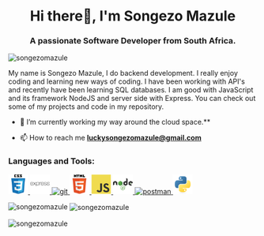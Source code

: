 <h1 align="center">Hi there👋, I'm Songezo Mazule</h1>
<h3 align="center">A passionate Software Developer from South Africa.</h3>

<p align="left"> <img src="https://komarev.com/ghpvc/?username=songezomazule&label=Profile%20views&color=0e75b6&style=flat" alt="songezomazule" /> </p>


My name is Songezo Mazule, I do backend development. I really enjoy coding and learning new ways of coding. I have been working with API's and recently have been learning SQL databases.
I am good with JavaScript and its framework NodeJS and server side with Express.
You can check out some of my projects and code in my repository.

- 🌱 I’m currently working my way around the cloud space.**

- 📫 How to reach me **luckysongezomazule@gmail.com**

<p align="left">
</p>

<h3 align="left">Languages and Tools:</h3>
<p align="left"> <a href="https://www.w3schools.com/css/" target="_blank" rel="noreferrer"> <img src="https://raw.githubusercontent.com/devicons/devicon/master/icons/css3/css3-original-wordmark.svg" alt="css3" width="40" height="40"/> </a> <a href="https://expressjs.com" target="_blank" rel="noreferrer"> <img src="https://raw.githubusercontent.com/devicons/devicon/master/icons/express/express-original-wordmark.svg" alt="express" width="40" height="40"/> </a> <a href="https://git-scm.com/" target="_blank" rel="noreferrer"> <img src="https://www.vectorlogo.zone/logos/git-scm/git-scm-icon.svg" alt="git" width="40" height="40"/> </a> <a href="https://www.w3.org/html/" target="_blank" rel="noreferrer"> <img src="https://raw.githubusercontent.com/devicons/devicon/master/icons/html5/html5-original-wordmark.svg" alt="html5" width="40" height="40"/> </a> <a href="https://developer.mozilla.org/en-US/docs/Web/JavaScript" target="_blank" rel="noreferrer"> <img src="https://raw.githubusercontent.com/devicons/devicon/master/icons/javascript/javascript-original.svg" alt="javascript" width="40" height="40"/> </a> <a href="https://nodejs.org" target="_blank" rel="noreferrer"> <img src="https://raw.githubusercontent.com/devicons/devicon/master/icons/nodejs/nodejs-original-wordmark.svg" alt="nodejs" width="40" height="40"/> </a> <a href="https://postman.com" target="_blank" rel="noreferrer"> <img src="https://www.vectorlogo.zone/logos/getpostman/getpostman-icon.svg" alt="postman" width="40" height="40"/> </a> <a href="https://www.python.org" target="_blank" rel="noreferrer"> <img src="https://raw.githubusercontent.com/devicons/devicon/master/icons/python/python-original.svg" alt="python" width="40" height="40"/> </a> </p>

<p><img align="left" src="https://github-readme-stats.vercel.app/api/top-langs?username=songezomazule&show_icons=true&locale=en&layout=compact" alt="songezomazule" /></p>

<p>&nbsp;<img align="center" src="https://github-readme-stats.vercel.app/api?username=songezomazule&show_icons=true&locale=en" alt="songezomazule" /></p>

<p><img align="center" src="https://github-readme-streak-stats.herokuapp.com/?user=songezomazule&" alt="songezomazule" /></p>
